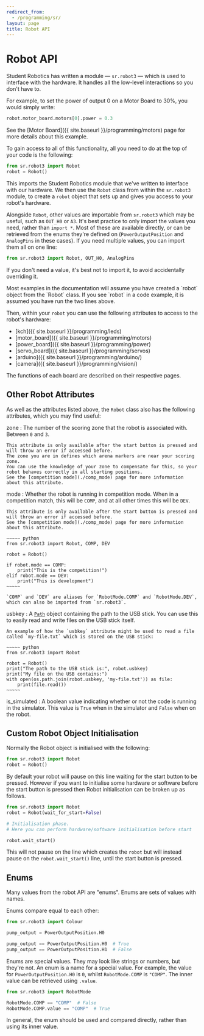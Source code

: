 ```yaml
---
redirect_from:
  - /programming/sr/
layout: page
title: Robot API
---
```


# Robot API

Student Robotics has written a module &mdash; `sr.robot3`  &mdash; which is used to interface with the hardware.
It handles all the low-level interactions so you don't have to.

For example, to set the power of output 0 on a Motor Board to 30%, you would simply write:

~~~~~ python
robot.motor_board.motors[0].power = 0.3
~~~~~

<div class="info" markdown="1">
See the [Motor Board]({{ site.baseurl }}/programming/motors) page for more details about this example.
</div>

To gain access to all of this functionality, all you need to do at the top of your code is the following:

~~~~~ python
from sr.robot3 import Robot
robot = Robot()
~~~~~

This imports the Student Robotics module that we've written to interface with our hardware.
We then use the `Robot` class from within the `sr.robot3` module, to create a `robot` object that sets up and gives you access to your robot's hardware.

Alongside `Robot`, other values are importable from `sr.robot3` which may be useful, such as `OUT_H0` or `A3`. It's best practice to only import the values you need, rather than `import *`. Most of these are available directly, or can be retrieved from the enums they're defined on (`PowerOutputPosition` and `AnalogPins` in these cases). If you need multiple values, you can import them all on one line:

~~~~ python
from sr.robot3 import Robot, OUT_H0, AnalogPins
~~~~

If you don't need a value, it's best not to import it, to avoid accidentally overriding it.

<div class="info" markdown="1">
Most examples in the documentation will assume you have created a `robot` object from the `Robot` class.
If you see `robot` in a code example, it is assumed you have run the two lines above.
</div>

Then, within your `robot` you can use the following attributes to access to the robot's hardware:

* [kch]({{ site.baseurl }}/programming/leds)
* [motor_board]({{ site.baseurl }}/programming/motors)
* [power_board]({{ site.baseurl }}/programming/power)
* [servo_board]({{ site.baseurl }}/programming/servos)
* [arduino]({{ site.baseurl }}/programming/arduino/)
* [camera]({{ site.baseurl }}/programming/vision/)

The functions of each board are described on their respective pages.

## Other Robot Attributes

As well as the attributes listed above, the `Robot` class also has the following attributes, which you may find useful:

zone
:   The number of the scoring zone that the robot is associated with.
    Between `0` and `3`.

    This attribute is only available after the start button is pressed and will throw an error if accessed before.
    The zone you are in defines which arena markers are near your scoring zone.
    You can use the knowledge of your zone to compensate for this, so your robot behaves correctly in all starting positions.
    See the [competition mode](./comp_mode) page for more information about this attribute.

mode
:   Whether the robot is running in competition mode.
    When in a competition match, this will be `COMP`, and at all other times this will be `DEV`.

    This attribute is only available after the start button is pressed and will throw an error if accessed before.
    See the [competition mode](./comp_mode) page for more information about this attribute.

    ~~~~~ python
    from sr.robot3 import Robot, COMP, DEV

    robot = Robot()

    if robot.mode == COMP:
        print("This is the competition!")
    elif robot.mode == DEV:
        print("This is development")
    ~~~~~

    `COMP` and `DEV` are aliases for `RobotMode.COMP` and `RobotMode.DEV`, which can also be imported from `sr.robot3`.

usbkey
:   A [`Path`](https://docs.python.org/3/library/pathlib.html#basic-use) object containing the path to the USB stick.
    You can use this to easily read and write files on the USB stick itself.

    An example of how the `usbkey` attribute might be used to read a file called `my-file.txt` which is stored on the USB stick:

    ~~~~~ python
    from sr.robot3 import Robot

    robot = Robot()
    print("The path to the USB stick is:", robot.usbkey)
    print("My file on the USB contains:")
    with open(os.path.join(robot.usbkey, 'my-file.txt')) as file:
        print(file.read())
    ~~~~~

is_simulated
:   A boolean value indicating whether or not the code is running in the simulator.
    This value is `True` when in the simulator and `False` when on the robot.


## Custom Robot Object Initialisation

Normally the Robot object is initialised with the following:

~~~~~ python
from sr.robot3 import Robot
robot = Robot()
~~~~~

By default your robot will pause on this line waiting for the start button to be pressed.
However if you want to initialise some hardware or software before the start button is pressed then Robot initialisation can be broken up as follows.

~~~~~ python
from sr.robot3 import Robot
robot = Robot(wait_for_start=False)

# Initialisation phase.
# Here you can perform hardware/software initialisation before start

robot.wait_start()
~~~~~

This will not pause on the line which creates the `robot` but will instead pause on the `robot.wait_start()` line, until the start button is pressed.

## Enums

Many values from the robot API are "enums". Enums are sets of values with names.

Enums compare equal to each other:

~~~~~ python
from sr.robot3 import Colour

pump_output = PowerOutputPosition.H0

pump_output == PowerOutputPosition.H0  # True
pump_output == PowerOutputPosition.H1  # False
~~~~~

Enums are special values. They may look like strings or numbers, but they're not. An enum is a name for a special value. For example, the value for `PowerOutputPosition.H0` is `0`, whilst `RobotMode.COMP` is `"COMP"`. The inner value can be retrieved using `.value`.


~~~~~ python
from sr.robot3 import RobotMode

RobotMode.COMP == "COMP"  # False
RobotMode.COMP.value == "COMP"  # True
~~~~~

In general, the enum should be used and compared directly, rather than using its inner value.
